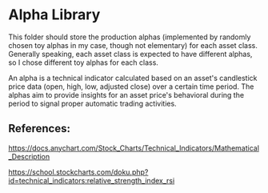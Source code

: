 # Alpha Library

This folder should store the production alphas (implemented by randomly chosen toy alphas in my case, though not elementary) for each asset class. Generally speaking, each asset class is expected to have different alphas, so I chose different toy alphas for each class.

An alpha is a technical indicator calculated based on an asset's candlestick price data (open, high, low, adjusted close) over a certain time period. The alphas aim to provide insights for an asset price's behavioral during the period to signal proper automatic trading activities.

## References:

https://docs.anychart.com/Stock_Charts/Technical_Indicators/Mathematical_Description

https://school.stockcharts.com/doku.php?id=technical_indicators:relative_strength_index_rsi
